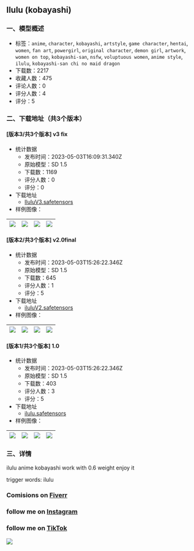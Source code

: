 ## Ilulu (kobayashi)
### 一、模型概述

- 标签：`anime`, `character`, `kobayashi`, `artstyle`, `game character`, `hentai`, `women`, `fan art`, `powergirl`, `original character`, `demon girl`, `artwork`, `women on top`, `kobayashi-san`, `nsfw`, `voluptuous women`, `anime style`, `ilulu`, `kobayashi-san chi no maid dragon`
- 下载数：2217
- 收藏人数：475
- 评论人数：0
- 评分人数：4
- 评分：5

### 二、下载地址（共3个版本）

#### [版本3/共3个版本] v3 fix

- 统计数据
  - 发布时间：2023-05-03T16:09:31.340Z
  - 原始模型：SD 1.5
  - 下载数：1169
  - 评分人数：0
  - 评分：0
- 下载地址
  - [IluluV3.safetensors](https://civitai.com/api/download/models/61473)
- 样例图像：

| <img src="https://image.civitai.com/xG1nkqKTMzGDvpLrqFT7WA/8f65570e-c6d9-42bc-82f8-dba62e5cc5cb/width=450/712414.jpeg" /> | <img src="https://image.civitai.com/xG1nkqKTMzGDvpLrqFT7WA/3f976a60-77b9-4de6-a4d1-ad7d18cd9f49/width=450/701001.jpeg" /> | <img src="https://image.civitai.com/xG1nkqKTMzGDvpLrqFT7WA/4de6d0e7-557d-487f-ad9e-de314a6f13fc/width=450/674785.jpeg" /> | <img src="https://image.civitai.com/xG1nkqKTMzGDvpLrqFT7WA/fd0c6626-51a2-4361-b771-b858d0a5fc44/width=450/674783.jpeg" /> |
| ---- | ---- | ---- | ---- |

#### [版本2/共3个版本] v2.0final

- 统计数据
  - 发布时间：2023-05-03T15:26:22.346Z
  - 原始模型：SD 1.5
  - 下载数：645
  - 评分人数：1
  - 评分：5
- 下载地址
  - [iluluV2.safetensors](https://civitai.com/api/download/models/52585)
- 样例图像：

| <img src="https://image.civitai.com/xG1nkqKTMzGDvpLrqFT7WA/8523e964-07b5-433e-a6ed-03e3301dea00/width=450/619592.jpeg" /> | <img src="https://image.civitai.com/xG1nkqKTMzGDvpLrqFT7WA/589f241a-78b3-41f0-6bb9-5765ebbc2000/width=450/619589.jpeg" /> | <img src="https://image.civitai.com/xG1nkqKTMzGDvpLrqFT7WA/869c152d-bfaf-4d06-4462-1b465b5e5000/width=450/619593.jpeg" /> | <img src="https://image.civitai.com/xG1nkqKTMzGDvpLrqFT7WA/27b02345-cd27-40fb-7a30-bcd1a51b2a00/width=450/619588.jpeg" /> |
| ---- | ---- | ---- | ---- |

#### [版本1/共3个版本] 1.0

- 统计数据
  - 发布时间：2023-05-03T15:26:22.346Z
  - 原始模型：SD 1.5
  - 下载数：403
  - 评分人数：3
  - 评分：5
- 下载地址
  - [ilulu.safetensors](https://civitai.com/api/download/models/30503)
- 样例图像：

| <img src="https://image.civitai.com/xG1nkqKTMzGDvpLrqFT7WA/44cf7c00-bd31-4ae7-5a49-89151fb9b800/width=450/381908.jpeg" /> | <img src="https://image.civitai.com/xG1nkqKTMzGDvpLrqFT7WA/5215019a-0953-46bf-fc7a-842effedf800/width=450/381907.jpeg" /> | <img src="https://image.civitai.com/xG1nkqKTMzGDvpLrqFT7WA/a48b6973-f137-4de3-7652-0d4f0338b700/width=450/381906.jpeg" /> | <img src="https://image.civitai.com/xG1nkqKTMzGDvpLrqFT7WA/34752f6a-972a-4461-ff62-5634030c9500/width=450/381905.jpeg" /> |
| ---- | ---- | ---- | ---- |


### 三、详情
<p>ilulu anime kobayashi work with 0.6 weight enjoy it</p><p>trigger words: ilulu</p><h3 id="heading-61">Comisions on <a target="_blank" rel="ugc" href="https://www.fiverr.com/creativehotia/create-loras-of-your-favorite-character-in-stable-diffusion">Fiverr</a></h3><h3 id="heading-66">follow me on <a target="_blank" rel="ugc" href="https://www.instagram.com/creativehotia/">Instagram</a></h3><h3 id="heading-62">follow me on <a target="_blank" rel="ugc" href="https://www.tiktok.com/@creativehotai">TikTok</a></h3><p><img src="https://image.civitai.com/xG1nkqKTMzGDvpLrqFT7WA/51d5d699-e1d4-457d-9e5d-0c7d47ad569e/width=525/51d5d699-e1d4-457d-9e5d-0c7d47ad569e.jpeg" /></p>